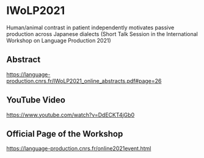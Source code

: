 # IWoLP2021
Human/animal contrast in patient independently motivates passive production across Japanese dialects (Short Talk Session in the International Workshop on Language Production 2021)

## Abstract

https://language-production.cnrs.fr/IWoLP2021_online_abstracts.pdf#page=26

## YouTube Video

https://www.youtube.com/watch?v=DdECKT4jGb0

## Official Page of the Workshop

https://language-production.cnrs.fr/online2021event.html
